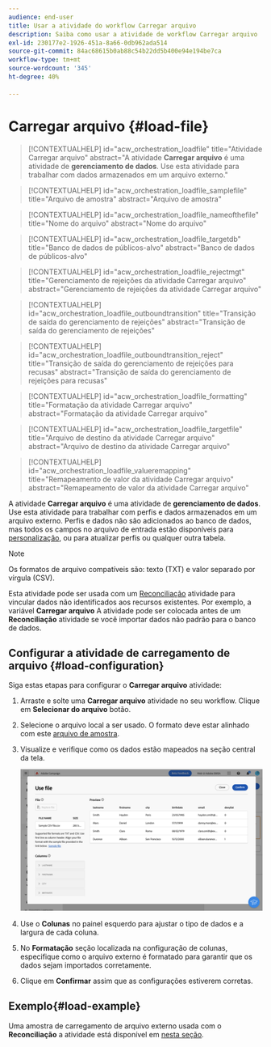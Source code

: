 ```yaml
---
audience: end-user
title: Usar a atividade do workflow Carregar arquivo
description: Saiba como usar a atividade de workflow Carregar arquivo
exl-id: 230177e2-1926-451a-8a66-0db962ada514
source-git-commit: 84ac68615b0ab88c54b22dd5b400e94e194be7ca
workflow-type: tm+mt
source-wordcount: '345'
ht-degree: 40%

---
```


# Carregar arquivo {#load-file}

>[!CONTEXTUALHELP]
>id="acw_orchestration_loadfile"
>title="Atividade Carregar arquivo"
>abstract="A atividade **Carregar arquivo** é uma atividade de **gerenciamento de dados**. Use esta atividade para trabalhar com dados armazenados em um arquivo externo."

>[!CONTEXTUALHELP]
>id="acw_orchestration_loadfile_samplefile"
>title="Arquivo de amostra"
>abstract="Arquivo de amostra"

>[!CONTEXTUALHELP]
>id="acw_orchestration_loadfile_nameofthefile"
>title="Nome do arquivo"
>abstract="Nome do arquivo"

>[!CONTEXTUALHELP]
>id="acw_orchestration_loadfile_targetdb"
>title="Banco de dados de públicos-alvo"
>abstract="Banco de dados de públicos-alvo"

>[!CONTEXTUALHELP]
>id="acw_orchestration_loadfile_rejectmgt"
>title="Gerenciamento de rejeições da atividade Carregar arquivo"
>abstract="Gerenciamento de rejeições da atividade Carregar arquivo"

>[!CONTEXTUALHELP]
>id="acw_orchestration_loadfile_outboundtransition"
>title="Transição de saída do gerenciamento de rejeições"
>abstract="Transição de saída do gerenciamento de rejeições"

>[!CONTEXTUALHELP]
>id="acw_orchestration_loadfile_outboundtransition_reject"
>title="Transição de saída do gerenciamento de rejeições para recusas"
>abstract="Transição de saída do gerenciamento de rejeições para recusas"

>[!CONTEXTUALHELP]
>id="acw_orchestration_loadfile_formatting"
>title="Formatação da atividade Carregar arquivo"
>abstract="Formatação da atividade Carregar arquivo"

>[!CONTEXTUALHELP]
>id="acw_orchestration_loadfile_targetfile"
>title="Arquivo de destino da atividade Carregar arquivo"
>abstract="Arquivo de destino da atividade Carregar arquivo"

>[!CONTEXTUALHELP]
>id="acw_orchestration_loadfile_valueremapping"
>title="Remapeamento de valor da atividade Carregar arquivo"
>abstract="Remapeamento de valor da atividade Carregar arquivo"


A atividade **Carregar arquivo** é uma atividade de **gerenciamento de dados**. Use esta atividade para trabalhar com perfis e dados armazenados em um arquivo externo. Perfis e dados não são adicionados ao banco de dados, mas todos os campos no arquivo de entrada estão disponíveis para [personalização](../../personalization/gs-personalization.md), ou para atualizar perfis ou qualquer outra tabela.

>[!NOTE]
>Os formatos de arquivo compatíveis são: texto (TXT) e valor separado por vírgula (CSV).

Esta atividade pode ser usada com um [Reconciliação](reconciliation.md) atividade para vincular dados não identificados aos recursos existentes. Por exemplo, a variável **Carregar arquivo** A atividade pode ser colocada antes de um **Reconciliação** atividade se você importar dados não padrão para o banco de dados.

## Configurar a atividade de carregamento de arquivo {#load-configuration}

Siga estas etapas para configurar o **Carregar arquivo** atividade:

1. Arraste e solte uma **Carregar arquivo** atividade no seu workflow. Clique em **Selecionar do arquivo** botão.

1. Selecione o arquivo local a ser usado. O formato deve estar alinhado com este [arquivo de amostra](../../audience/file-audience.md#sample-file).

1. Visualize e verifique como os dados estão mapeados na seção central da tela.

   ![](../assets/load-file.png)

1. Use o **Colunas** no painel esquerdo para ajustar o tipo de dados e a largura de cada coluna.

1. No **Formatação** seção localizada na configuração de colunas, especifique como o arquivo externo é formatado para garantir que os dados sejam importados corretamente.

1. Clique em **Confirmar** assim que as configurações estiverem corretas.

## Exemplo{#load-example}

Uma amostra de carregamento de arquivo externo usada com o **Reconciliação** a atividade está disponível em [nesta seção](reconciliation.md#reconciliation-example).
